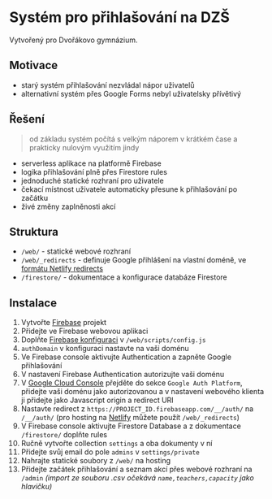 # Systém pro přihlašování na DZŠ
Vytvořený pro Dvořákovo gymnázium.

## Motivace
- starý systém přihlašování nezvládal nápor uživatelů
- alternativní systém přes Google Forms nebyl uživatelsky přívětivý

## Řešení
> od základu systém počítá s velkým náporem v krátkém čase a prakticky nulovým využitím jindy
- serverless aplikace na platformě Firebase
- logika přihlašování plně přes Firestore rules
- jednoduché statické rozhraní pro uživatele
- čekací místnost uživatele automaticky přesune k přihlašování po začátku
- živé změny zaplněnosti akcí

## Struktura
- `/web/` - statické webové rozhraní
- `/web/_redirects` - definuje Google přihlášení na vlastní doméně, ve [formátu Netlify redirects](https://docs.netlify.com/routing/redirects/#syntax-for-the-redirects-file)
- `/firestore/` - dokumentace a konfigurace databáze Firestore

## Instalace
1. Vytvořte [Firebase](https://console.firebase.google.com/) projekt
2. Přidejte ve Firebase webovou aplikaci 
3. Doplňte [Firebase konfiguraci](https://support.google.com/firebase/answer/7015592#zippy=%2Cin-this-article) v `/web/scripts/config.js`
4. `authDomain` v konfiguraci nastavte na vaši doménu 
5. Ve Firebase console aktivujte Authentication a zapněte Google přihlašování 
6. V nastavení Firebase Authentication autorizujte vaši doménu 
7. V [Google Cloud Console](https://console.cloud.google.com/auth/clients) přejděte do sekce `Google Auth Platform`, přidejte vaši doménu jako autorizovanou a v nastavení webového klienta ji přidejte jako Javascript origin a redirect URI 
8. Nastavte redirect z `https://PROJECT_ID.firebaseapp.com/__/auth/` na `/__/auth/` (pro hosting na [Netlify](https://www.netlify.com/) můžete použít `/web/_redirects`)
9. V Firebase console aktivujte Firestore Database a z dokumentace `/firestore/` doplňte rules 
10. Ručně vytvořte collection `settings` a oba dokumenty v ní 
11. Přidejte svůj email do pole `admins` v `settings/private`
12. Nahrajte statické soubory z `/web/` na hosting 
13. Přidejte začátek přihlašování a seznam akcí přes webové rozhraní na `/admin` _(import ze souboru .csv očekává `name,teachers,capacity` jako hlavičku)_